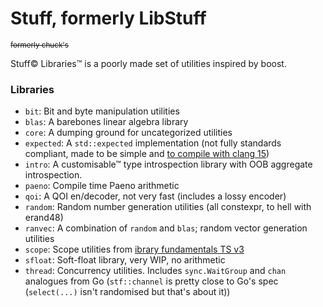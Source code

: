 # Stuff, formerly LibStuff

<sub><s>formerly chuck's</s></sub>

Stuff© Libraries™ is a poorly made set of utilities inspired by boost.

### Libraries

- `bit`: Bit and byte manipulation utilities
- `blas`: A barebones linear algebra library
- `core`: A dumping ground for uncategorized utilities
- `expected`: A `std::expected` implementation (not fully standards compliant, made to be simple
  and [to compile with clang 15](https://github.com/llvm/llvm-project/issues/45614))
- `intro`: A customisable™ type introspection library with OOB aggregate introspection.
- `paeno`: Compile time Paeno arithmetic
- `qoi`: A QOI en/decoder, not very fast (includes a lossy encoder)
- `random`: Random number generation utilities (all constexpr, to hell with erand48)
- `ranvec`: A combination of `random` and `blas`; random vector generation utilities
- `scope`: Scope utilities from
  [ibrary fundamentals TS v3](https://cplusplus.github.io/fundamentals-ts/v3.html#scopeguard.exit)
- `sfloat`: Soft-float library, very WIP, no arithmetic
- `thread`: Concurrency utilities. Includes `sync.WaitGroup` and `chan` analogues from Go (`stf::channel` is pretty
  close to Go's spec (`select(...)` isn't randomised but that's about it))
